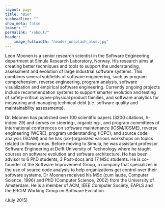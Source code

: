 ```yaml
---
layout: page
title: "Bio"
subheadline: ""
show_meta: false
teaser: ""
permalink: "/about/"
header:
    image_fullwidth: "header_unsplash_aloe.jpg"
---
```


Leon Moonen is a senior research scientist in the Software Engineering department at Simula Research Laboratory, Norway. His research aims at creating better techniques and tools to support the understanding, assessment and evolution of large industrial software systems. This combines several subfields of software engineering, such as program comprehension, reverse engineering, program analysis, software visualization and empirical software engineering. Currently ongoing projects include recommendation systems to support smarter evolution and testing of safety-critical cyber-physical product families, and software analytics for measuring and managing technical debt (i.e. software quality and maintainability assessments).

Dr. Moonen has published over 100 scientific papers (3200 citations, h-index: 29) and serves on steering-, organizing-, and program committees of international conferences on software maintenance (ICSM/ICSME), reverse engineering (WCRE), program understanding (ICPC), and source code analysis (SCAM) and he has (co-)organized various workshops on topics related to these areas. Before moving to Simula, he was assistant professor Software Engineering at Delft University of Technology where he taught courses on software evolution and software architecture. He has been advisor to 6 PhD students, 3 Post-docs and 17 MSc students. He is co-founder of the Software Improvement Group, a company that specializes in the use of source code analysis to help organizations get control over their software systems. Dr Moonen received his MSc (cum laude, Computer Science, 1996) and PhD (Computer Science, 2002) from the University of Amsterdam. He is a member of ACM, IEEE Computer Society, EAPLS and the ERCIM Working Group on Software Evolution.

(July 2015)